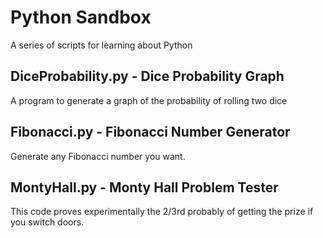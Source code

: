 # Python Sandbox

A series of scripts for learning about Python

## DiceProbability.py - Dice Probability Graph

A program to generate a graph of the probability of rolling two dice

## Fibonacci.py - Fibonacci Number Generator

Generate any Fibonacci number you want.

## MontyHall.py - Monty Hall Problem Tester

This code proves experimentally the 2/3rd probably of getting the prize if you switch doors.
